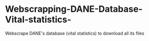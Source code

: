 # Webscrapping-DANE-Database-Vital-statistics-
Webscrape DANE's database (vital statistics) to download all its files 

